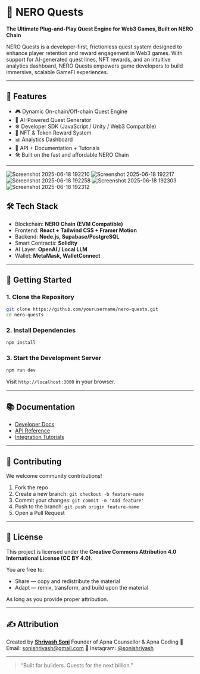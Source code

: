 # 🧩 NERO Quests

**The Ultimate Plug-and-Play Quest Engine for Web3 Games, Built on NERO Chain**

NERO Quests is a developer-first, frictionless quest system designed to enhance player retention and reward engagement in Web3 games. With support for AI-generated quest lines, NFT rewards, and an intuitive analytics dashboard, NERO Quests empowers game developers to build immersive, scalable GameFi experiences.

---

## 🌟 Features

- 🎮 Dynamic On-chain/Off-chain Quest Engine
- 🧠 AI-Powered Quest Generator
- ⚙️ Developer SDK (JavaScript / Unity / Web3 Compatible)
- 🎁 NFT & Token Reward System
- 📊 Analytics Dashboard
- 🧾 API + Documentation + Tutorials
- 🛠️ Built on the fast and affordable NERO Chain

---

![Screenshot 2025-06-18 192210](https://github.com/user-attachments/assets/a490f112-0659-4d2e-86b9-a695b5ba8c97)
![Screenshot 2025-06-18 192217](https://github.com/user-attachments/assets/4c4e82b1-f0af-4091-b697-d131f87390d1)
![Screenshot 2025-06-18 192258](https://github.com/user-attachments/assets/71186cc9-76fe-4711-9012-37b020987281)
![Screenshot 2025-06-18 192303](https://github.com/user-attachments/assets/35c516cb-a205-49de-9bb3-ac4d22fb8ef1)
![Screenshot 2025-06-18 192312](https://github.com/user-attachments/assets/a9abe074-6d96-4d42-bfc7-9f5868fb5405)

## 🛠️ Tech Stack

- Blockchain: **NERO Chain (EVM Compatible)**
- Frontend: **React + Tailwind CSS + Framer Motion**
- Backend: **Node.js, Supabase/PostgreSQL**
- Smart Contracts: **Solidity**
- AI Layer: **OpenAI / Local LLM**
- Wallet: **MetaMask, WalletConnect**

---

## 🚀 Getting Started

### 1. Clone the Repository

```bash
git clone https://github.com/yourusername/nero-quests.git
cd nero-quests
````

### 2. Install Dependencies

```bash
npm install
```

### 3. Start the Development Server

```bash
npm run dev
```

Visit `http://localhost:3000` in your browser.

---

## 📚 Documentation

* [Developer Docs](https://docs.neroquests.io)
* [API Reference](https://api.neroquests.io)
* [Integration Tutorials](https://learn.neroquests.io)

---

## 🤝 Contributing

We welcome community contributions!

1. Fork the repo
2. Create a new branch: `git checkout -b feature-name`
3. Commit your changes: `git commit -m 'Add feature'`
4. Push to the branch: `git push origin feature-name`
5. Open a Pull Request

---

## 📄 License

This project is licensed under the **Creative Commons Attribution 4.0 International License (CC BY 4.0)**.

You are free to:

* Share — copy and redistribute the material
* Adapt — remix, transform, and build upon the material

As long as you provide proper attribution.

---

## ✍️ Attribution

Created by **[Shriyash Soni](https://github.com/sonishriyash)**
Founder of Apna Counsellor & Apna Coding
📧 Email: [sonishriyash@gmail.com](mailto:sonishriyash@gmail.com)
📸 Instagram: [@sonishriyash](https://instagram.com/sonishriyash)

---

> “Built for builders. Quests for the next billion.”
